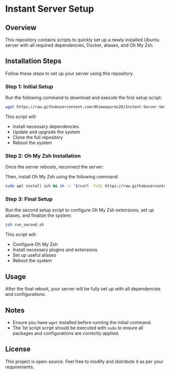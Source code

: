 # Instant Server Setup

## Overview
This repository contains scripts to quickly set up a newly installed Ubuntu server with all required dependencies, Docker, aliases, and Oh My Zsh.

## Installation Steps
Follow these steps to set up your server using this repository.

### Step 1: Initial Setup
Run the following command to download and execute the first setup script:

```sh
wget https://raw.githubusercontent.com/dhimanparas20/Instant-Server-Setup/refs/heads/main/run_first.sh && chmod +x run_first.sh && sudo ./run_first.sh
```

This script will:
- Install necessary dependencies
- Update and upgrade the system
- Clone the full repository
- Reboot the system

### Step 2: Oh My Zsh Installation
Once the server reboots, reconnect the server:

Then, install Oh My Zsh using the following command:

```sh 
sudo apt install zsh && sh -c "$(curl -fsSL https://raw.githubusercontent.com/ohmyzsh/ohmyzsh/master/tools/install.sh)"
```

### Step 3: Final Setup
Run the second setup script to configure Oh My Zsh extensions, set up aliases, and finalize the system:

```sh
zsh run_second.sh
```

This script will:
- Configure Oh My Zsh
- Install necessary plugins and extensions
- Set up useful aliases
- Reboot the system

## Usage
After the final reboot, your server will be fully set up with all dependencies and configurations.

## Notes
- Ensure you have `wget` installed before running the initial command.
- The 1st script script should be executed with `sudo` to ensure all packages and configurations are correctly applied.

## License
This project is open-source. Feel free to modify and distribute it as per your requirements.

